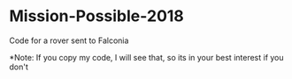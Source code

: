 # Mission-Possible-2018
Code for a rover sent to Falconia

*Note: If you copy my code, I will see that, so its in your best interest if you don't
